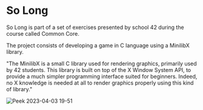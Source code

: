 # So Long #

So Long is part of a set of exercises presented by school 42 during the course called Common Core.

The project consists of developing a game in C language using a MinilibX library. 

"The MinilibX is a small C library used for rendering graphics, primarily used by 42 students. This library is built on top of the X Window System API, to provide a much simpler programming interface suited for beginners. Indeed, no X knowledge is needed at all to render graphics properly using this kind of library."


![Peek 2023-04-03 19-51](https://user-images.githubusercontent.com/110631286/229603391-2ebb53e7-3da4-448b-b2e3-ced9ef4b4931.gif)

